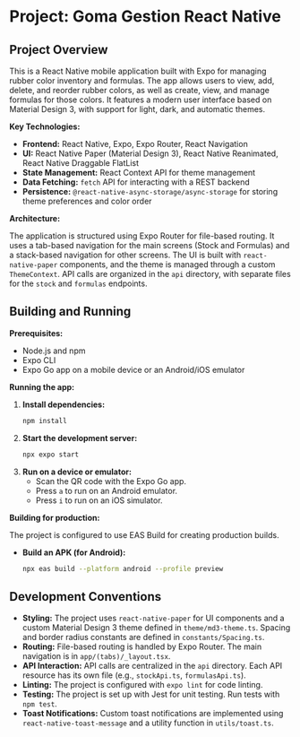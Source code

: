 # Project: Goma Gestion React Native

## Project Overview

This is a React Native mobile application built with Expo for managing rubber color inventory and formulas. The app allows users to view, add, delete, and reorder rubber colors, as well as create, view, and manage formulas for those colors. It features a modern user interface based on Material Design 3, with support for light, dark, and automatic themes.

**Key Technologies:**

*   **Frontend:** React Native, Expo, Expo Router, React Navigation
*   **UI:** React Native Paper (Material Design 3), React Native Reanimated, React Native Draggable FlatList
*   **State Management:** React Context API for theme management
*   **Data Fetching:** `fetch` API for interacting with a REST backend
*   **Persistence:** `@react-native-async-storage/async-storage` for storing theme preferences and color order

**Architecture:**

The application is structured using Expo Router for file-based routing. It uses a tab-based navigation for the main screens (Stock and Formulas) and a stack-based navigation for other screens. The UI is built with `react-native-paper` components, and the theme is managed through a custom `ThemeContext`. API calls are organized in the `api` directory, with separate files for the `stock` and `formulas` endpoints.

## Building and Running

**Prerequisites:**

*   Node.js and npm
*   Expo CLI
*   Expo Go app on a mobile device or an Android/iOS emulator

**Running the app:**

1.  **Install dependencies:**
    ```bash
    npm install
    ```
2.  **Start the development server:**
    ```bash
    npx expo start
    ```
3.  **Run on a device or emulator:**
    *   Scan the QR code with the Expo Go app.
    *   Press `a` to run on an Android emulator.
    *   Press `i` to run on an iOS simulator.

**Building for production:**

The project is configured to use EAS Build for creating production builds.

*   **Build an APK (for Android):**
    ```bash
    npx eas build --platform android --profile preview
    ```

## Development Conventions

*   **Styling:** The project uses `react-native-paper` for UI components and a custom Material Design 3 theme defined in `theme/md3-theme.ts`. Spacing and border radius constants are defined in `constants/Spacing.ts`.
*   **Routing:** File-based routing is handled by Expo Router. The main navigation is in `app/(tabs)/_layout.tsx`.
*   **API Interaction:** API calls are centralized in the `api` directory. Each API resource has its own file (e.g., `stockApi.ts`, `formulasApi.ts`).
*   **Linting:** The project is configured with `expo lint` for code linting.
*   **Testing:** The project is set up with Jest for unit testing. Run tests with `npm test`.
*   **Toast Notifications:** Custom toast notifications are implemented using `react-native-toast-message` and a utility function in `utils/toast.ts`.
